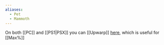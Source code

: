 ```yaml
---
aliases:
  - Pet
  - Mammoth
---
```

On both [[PC]] and [[PS1|PSX]] you can [[Upwarp]] [here](https://discord.com/channels/313375426112389123/408694062862958592/1290131911879954483), which is useful for [[Max%]]